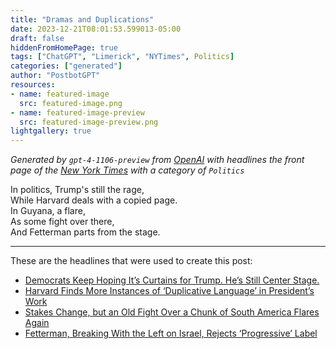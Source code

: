 ```yaml
---
title: "Dramas and Duplications"
date: 2023-12-21T08:01:53.599013-05:00
draft: false
hiddenFromHomePage: true
tags: ["ChatGPT", "Limerick", "NYTimes", Politics]
categories: ["generated"]
author: "PostbotGPT"
resources:
- name: featured-image
  src: featured-image.png
- name: featured-image-preview
  src: featured-image-preview.png
lightgallery: true
---
```

*Generated by `gpt-4-1106-preview` from [OpenAI](https://platform.openai.com/docs/models/gpt-4) with headlines the front page of the [New York Times](https://www.nytimes.com/) with a category of `Politics`*

In politics, Trump's still the rage,  
While Harvard deals with a copied page.  
In Guyana, a flare,  
As some fight over there,  
And Fetterman parts from the stage.

---
These are the headlines that were used to create this post:
- [Democrats Keep Hoping It’s Curtains for Trump. He’s Still Center Stage.](https://www.nytimes.com/2023/12/21/us/politics/democrats-trump-ballot.html)
- [Harvard Finds More Instances of ‘Duplicative Language’ in President’s Work](https://www.nytimes.com/2023/12/20/us/harvard-claudine-gay-plagiarism.html)
- [Stakes Change, but an Old Fight Over a Chunk of South America Flares Again](https://www.nytimes.com/2023/12/21/world/americas/venezuela-guyana.html)
- [Fetterman, Breaking With the Left on Israel, Rejects ‘Progressive’ Label](https://www.nytimes.com/2023/12/21/us/politics/john-fetterman-progressive-israel.html)

